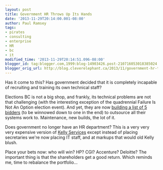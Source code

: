 ```yaml
---
layout: post
title: Government HR Throws Up Its Hands
date: '2013-11-29T20:14:00.001-08:00'
author: Paul Ramsey
tags:
- pirates
- consulting
- enterprise
- HR
- bc
- it
modified_time: '2013-11-29T20:14:51.096-08:00'
blogger_id: tag:blogger.com,1999:blog-14903426.post-210716053018385024
blogger_orig_url: http://blog.cleverelephant.ca/2013/11/government-hr-throws-up-its-hands.html
---
```


<p>Has it come to this? Has government decided that it is completely incapable of recruiting and training its own technical staff? 

Elections BC is not a big shop, and frankly, its technical problems are not that challenging (with the interesting exception of the quadrennial Failure Is Not An Option election event). And yet, they are now [building a list of 5 bidders](http://www.bcbid.gov.bc.ca/open.dll/downloadFile?sessionID=32963375&charID=26141465&disID=26141432&blobID=3212107&filetype=Blob) (to be winnowed down to one in the end) to outsource all their systems work to. Maintenance, new builds, the lot of it. 

Does government no longer have an HR department? This is a very very very expensive version of [Kelly Services](http://www.kellyservices.ca) except instead of placing secretaries we're now placing IT staff, and at markups that would old Kelly blush. 

Place your bets now: who will win? HP? CGI? Accenture? Deloitte? The important thing is that the shareholders get a good return. Which reminds me, time to rebalance the portfolio...</p>